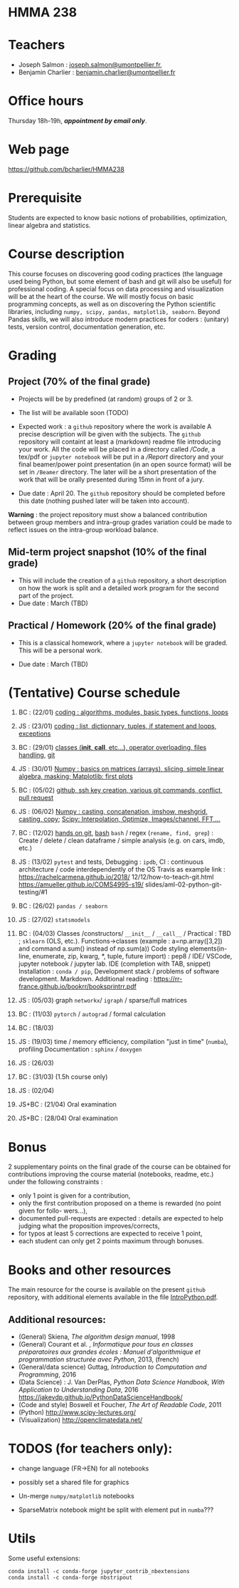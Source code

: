 HMMA 238
========


# Teachers

- Joseph Salmon : joseph.salmon@umontpellier.fr,
- Benjamin Charlier : benjamin.charlier@umontpellier.fr

# Office hours

 Thursday 18h-19h, ___appointment by email only___.

# Web page

https://github.com/bcharlier/HMMA238

# Prerequisite

Students are expected to know basic notions of probabilities, optimization, linear algebra and statistics.

# Course description
This course focuses on discovering good coding practices (the language used being Python, but some element of bash and git will also be useful) for professional coding.
A special focus on data processing and visualization will be at the heart of the course.
We will mostly focus on basic programming concepts, as well as on discovering the Python scientific libraries, including ```numpy, scipy, pandas, matplotlib, seaborn```.
Beyond Pandas skills, we will also introduce modern practices for coders : (unitary) tests, version control, documentation generation, etc.


# Grading
## Project (70% of the final grade)

- Projects will be by predefined (at random) groups of 2 or 3.
- The list will be available soon (TODO)
- Expected work : a ```github``` repository where the work is available A precise description will be given with the subjects.
The ```github``` repository will containt at least a (markdown) readme file introducing your work. All the code will be placed in a directory called */Code*, a tex/pdf or `jupyter notebook`  will be put in a */Report* directory and your final beamer/power point presentation (in an open source format) will be set in `/Beamer` directory.
The later will be a short presentation of the work that will be orally presented during 15mn in front of a jury.

-  Due date : April 20.
The ```github``` repository should be completed before this date (nothing pushed later will be taken into account).


**Warning** : the project repository must show a balanced contribution between group members and intra-group grades variation could be made to reflect issues on the intra-group workload balance.

## Mid-term project snapshot (10% of the final grade)
- This will include the creation of a ```github``` repository, a short description on how the work is split and a detailed work program for the second part of the project.
- Due date : March (TBD)

## Practical / Homework (20% of the final grade)
- This is a classical homework, where a ```jupyter notebook``` will be graded. This will be a personal work.

- Due date : March (TBD)

# (Tentative) Course schedule

1. BC : (22/01) [coding : algorithms, modules, basic types, functions, loops](Intro-Python/)

2. JS : (23/01) [coding : list, dictionnary, tuples, if statement and loops, exceptions](Intro-Python/)

3. BC : (29/01) [classes (__init__, __call__, etc...), operator overloading, files handling](Intro-Python/), [git](Intro-Git)

4. JS : (30/01) [Numpy : basics on matrices (arrays), slicing, simple linear algebra, masking; Matplotlib: first plots](Numpy-Matplotlib/)

5. BC : (05/02) [github, ssh key creation, various git commands, conflict, pull request](Intro-Git/)

6. JS : (06/02) [Numpy : casting, concatenation, imshow, meshgrid, casting, copy](Numpy-Matplotlib/);  [Scipy: Interpolation, Optimize, Images/channel, FFT,...](Scipy/)

7. BC : (12/02) [hands on git](Intro-Git), [bash](Intro-Bash)
```bash``` / regex (```rename, find, grep```) : Create / delete / clean dataframe / simple analysis
(e.g. on cars, imdb, etc.)

8. JS : (13/02)
```pytest``` and tests, Debugging : ```ipdb```, CI : continuous architecture / code interdependently of the OS Travis as example link :
 https://rachelcarmena.github.io/2018/
12/12/how-to-teach-git.html
 https://amueller.github.io/COMS4995-s19/
slides/aml-02-python-git-testing/#1

9. BC : (26/02)
```pandas / seaborn```

10. JS : (27/02)
```statsmodels```

11. BC : (04/03)
Classes /constructors/ ```__init__``` / ```__call__``` / Practical : TBD ; ```sklearn``` (OLS, etc.).
Functions->classes (example : a=np.array([3,2]) and command a.sum() instead of
np.sum(a))
Code styling elements(in-line, enumerate, zip, kwarg, *, tuple, future import) : pep8 / IDE/ VSCode, jupyter notebook / jupyter lab. IDE (completion with TAB, snippet)
Installation : ```conda / pip```, Development stack / problems of software development. Markdown.
Additional reading :
https://rr-france.github.io/bookrr/booksprintrr.pdf

12. JS : (05/03)
graph ```networkx```/ ```igraph``` / sparse/full matrices

13. BC : (11/03) ```pytorch``` / ```autograd``` / formal calculation

14. BC : (18/03)

15. JS : (19/03) time / memory efficiency, compilation "just in time" (```numba```), profiling
Documentation : ```sphinx``` / ```doxygen```

16. JS : (26/03)

17. BC : (31/03) (1.5h course only)

18. JS : (02/04)

19. JS+BC : (21/04) Oral examination

20. JS+BC : (28/04) Oral examination



# Bonus
2 supplementary points on the final grade of the course can be obtained for contributions improving the course material (notebooks, readme, etc.) under the following constraints :
- only 1 point is given for a contribution,
- only the first contribution proposed on a theme is rewarded (no point given for follo-
wers...),
- documented pull-requests are expected : details are expected to help judging what the proposition improves/corrects,
- for typos at least 5 corrections are expected to receive 1 point,
- each student can only get 2 points maximum through bonuses.



# Books and other resources


The main resource for the course is available on the present `github` repository, with additional elements available in the file [IntroPython.pdf](http://josephsalmon.eu/enseignement/Montpellier/HLMA310/IntroPython.pdf).

## Additional resources:

- (General) Skiena, *The algorithm design manual*, 1998
- (General) Courant et al. , *Informatique pour tous en classes préparatoires aux grandes écoles : Manuel d'algorithmique et programmation structurée avec Python*,
2013, (french)
- (General/data science) Guttag, *Introduction to Computation and Programming*,
2016
- (Data Science) : J. Van DerPlas, *Python Data Science Handbook, With Application to Understanding Data*, 2016
https://jakevdp.github.io/PythonDataScienceHandbook/
- (Code and style) Boswell et Foucher, *The Art of Readable Code*, 2011
- (Python) http://www.scipy-lectures.org/
- (Visualization) http://openclimatedata.net/


# TODOS (for teachers only):

- change language (FR->EN) for all notebooks

- possibly set a shared file for graphics

- Un-merge ```numpy/matplotlib``` notebooks

- SparseMatrix notebook might be split with element put in ```numba```???

# Utils

Some useful extensions:

```
conda install -c conda-forge jupyter_contrib_nbextensions
conda install -c conda-forge nbstripout
```

